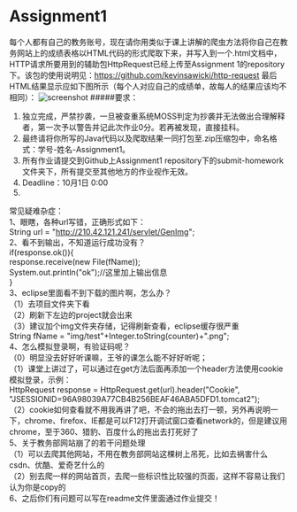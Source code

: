 # Assignment1
每个人都有自己的教务账号，现在请你用类似于课上讲解的爬虫方法将你自己在教务网站上的成绩表格以HTML代码的形式爬取下来，并写入到一个.html文档中，HTTP请求所要用到的辅助包HttpRequest已经上传至Assignment 1的repository下。该包的使用说明见：https://github.com/kevinsawicki/http-request
最后HTML结果显示应如下图所示（每个人对应自己的成绩单，故每人的结果应该均不相同）：
![screenshot](https://github.com/OOP-JAVA-WHUISS/Assignment1/blob/master/screenshot.png)
#####要求：
1. 独立完成，严禁抄袭，一旦被查重系统MOSS判定为抄袭并无法做出合理解释者，第一次予以警告并记此次作业0分。若再被发现，直接挂科。
2. 最终请将你所写的Java代码以及爬取结果一同打包至.zip压缩包中，命名格式：学号-姓名-Assignment1。
3. 所有作业请提交到Github上Assignment1 repository下的submit-homework文件夹下，所有提交至其他地方的作业视作无效。
4. Deadline：10月1日 0:00
5. 

常见疑难杂症：    
1、眼瞎，各种url写错，正确形式如下：  
String url = "http://210.42.121.241/servlet/GenImg";  
2、看不到输出，不知道运行成功没有？  
if(response.ok()){  
	response.receive(new File(fName));  
	System.out.println("ok");//这里加上输出信息  
}  
3、eclipse里面看不到下载的图片啊，怎么办？  
（1）去项目文件夹下看  
（2）刷新下左边的project就会出来  
（3）建议加个img文件夹存储，记得刷新查看，eclipse缓存很严重  
    String fName = "img/test"+Integer.toString(counter)+".png";  
4、怎么模拟登录啊，有验证码呢？  
（0）明显没去好好听课嘛，王爷的课怎么能不好好听呢；  
（1）课堂上讲过了，可以通过在get方法后面再添加一个header方法使用cookie模拟登录，示例：  
HttpRequest response = HttpRequest.get(url).header("Cookie", "JSESSIONID=96A98039A77CB4B256BEAF46ABA5DFD1.tomcat2");  
（2）cookie如何查看就不用我再讲了吧，不会的拖出去打一顿，另外再说明一下，chrome、firefox、IE都是可以F12打开调试窗口查看network的，但是建议用chrome，至于360、猎豹、百度什么的拖出去打死好了  
5、关于教务部网站崩了的若干问题处理  
（1）可以去爬其他网站，不用在教务部网站这棵树上吊死，比如去祸害什么csdn、优酷、爱奇艺什么的  
（2）别去爬一样的网站首页，去爬一些标识性比较强的页面，这样不容易让我们认为你是copy的  
6、之后你们有问题可以写在readme文件里面通过作业提交！
